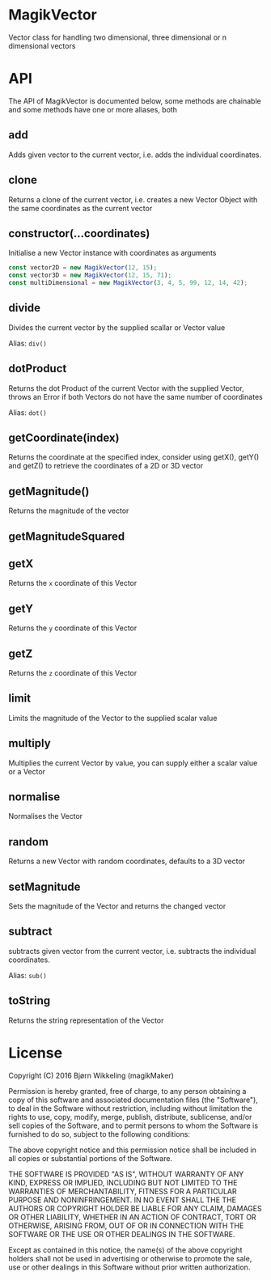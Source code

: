 MagikVector
===========
Vector class for handling two dimensional, three dimensional or n dimensional vectors
 
 
API
====
The API of MagikVector is documented below, some methods are chainable and some 
methods have one or more aliases, both

add
---
Adds given vector to the current vector, i.e. adds the individual coordinates.

clone
-----
Returns a clone of the current vector, i.e. creates a new Vector Object with the same coordinates as the current vector
     

constructor(...coordinates)
---------------------------
Initialise a new Vector instance with coordinates as arguments
```js
const vector2D = new MagikVector(12, 15);
const vector3D = new MagikVector(12, 15, 71);
const multiDimensional = new MagikVector(3, 4, 5, 99, 12, 14, 42);
```

divide
------
Divides the current vector by the supplied scallar or Vector value

Alias: `div()`
	
dotProduct
----------
Returns the dot Product of the current Vector with the supplied Vector, 
throws an Error if both Vectors do not have the same number of coordinates

Alias: `dot()`
    
getCoordinate(index)
--------------------
Returns the coordinate at the specified index, consider using getX(), getY() 
and getZ() to retrieve the coordinates of a 2D or 3D vector
     
getMagnitude()
--------------
Returns the magnitude of the vector

getMagnitudeSquared
-------------------

getX
----
Returns the `x` coordinate of this Vector

getY
----
Returns the `y` coordinate of this Vector

getZ
----
Returns the `z` coordinate of this Vector

limit
-----
Limits the magnitude of the Vector to the supplied scalar value

multiply
--------
Multiplies the current Vector by value, you can supply either a scalar value 
or a Vector


normalise
---------
Normalises the Vector

random
------
Returns a new Vector with random coordinates, defaults to a 3D vector

setMagnitude
------------
Sets the magnitude of the Vector and returns the changed vector

subtract
--------
subtracts given vector from the current vector, i.e. subtracts the individual 
coordinates.

Alias: `sub()`
  
toString  
--------
Returns the string representation of the Vector

License
=======

Copyright (C) 2016 Bjørn Wikkeling (magikMaker)


Permission is hereby granted, free of charge, to any person obtaining a copy of 
this software and associated documentation files (the "Software"), to deal in 
the Software without restriction, including without limitation the rights to 
use, copy, modify, merge, publish, distribute, sublicense, and/or sell copies 
of the Software, and to permit persons to whom the Software is furnished to do 
so, subject to the following conditions:

The above copyright notice and this permission notice shall be included in all 
copies or substantial portions of the Software.

THE SOFTWARE IS PROVIDED "AS IS", WITHOUT WARRANTY OF ANY KIND, EXPRESS OR 
IMPLIED, INCLUDING BUT NOT LIMITED TO THE WARRANTIES OF MERCHANTABILITY, 
FITNESS FOR A PARTICULAR PURPOSE AND NONINFRINGEMENT. IN NO EVENT SHALL THE 
THE AUTHORS OR COPYRIGHT HOLDER BE LIABLE FOR ANY CLAIM, DAMAGES OR OTHER 
LIABILITY, WHETHER IN AN ACTION OF CONTRACT, TORT OR OTHERWISE, ARISING FROM, 
OUT OF OR IN CONNECTION WITH THE SOFTWARE OR THE USE OR OTHER DEALINGS IN THE 
SOFTWARE.

Except as contained in this notice, the name(s) of the above copyright holders 
shall not be used in advertising or otherwise to promote the sale, use or other 
dealings in this Software without prior written authorization.

 
